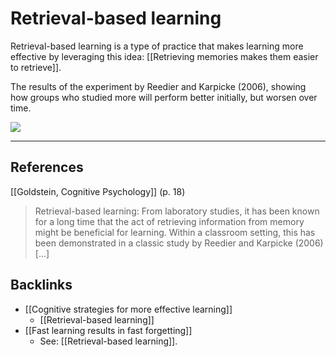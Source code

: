 # Retrieval-based learning
Retrieval-based learning is a type of practice that makes learning more effective by leveraging this idea: [[Retrieving memories makes them easier to retrieve]].

The results of the experiment by Reedier and Karpicke (2006), showing how groups who studied more will perform better initially, but worsen over time.

![](iu.png)

- - -
## References
[[Goldstein, Cognitive Psychology]] (p. 18)
> Retrieval-based learning: From laboratory studies, it has been known for a long time that the act of retrieving information from memory might be beneficial for learning. Within a classroom setting, this has been demonstrated in a classic study by Reedier and Karpicke (2006) [...]

## Backlinks
* [[Cognitive strategies for more effective learning]]
	* [[Retrieval-based learning]]
* [[Fast learning results in fast forgetting]]
	* See: [[Retrieval-based learning]].

<!-- #evergreen -->

<!-- {BearID:7087DFBC-18A6-4CEC-8BA2-E9725C686E5F-64008-0000022C23B61B50} -->
